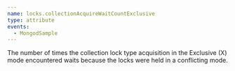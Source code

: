 ```yaml
---
name: locks.collectionAcquireWaitCountExclusive
type: attribute
events:
  - MongodSample
---
```


The number of times the collection lock type acquisition in the Exclusive (X) mode encountered waits because the locks were held in a conflicting mode.